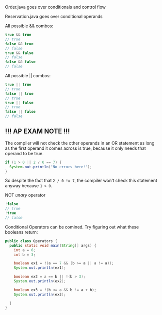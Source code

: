 Order.java goes over conditionals and control flow

Reservation.java goes over conditional operands

All possible && combos:
``` java
true && true
// true
false && true
// false
true && false
// false
false && false
// false
```

All possible || combos:
``` java
true || true
// true
false || true
// true
true || false
// true
false || false
// false
```

## !!! AP EXAM NOTE !!!
The compiler will not check the other operands in an OR statement as long as the first operand it comes across is true, because it only needs that operand to be true. 

``` java
if (1 > 0 || 2 / 0 == 7) {
  System.out.println("No errors here!");
}
```
So despite the fact that `2 / 0 != 7`, the compiler won't check this statement anyway because `1 > 0`.

NOT _unary_ operator
``` java
!false
// true
!true
// false
```

Conditional Operators can be comined. Try figuring out what these booleans return:
``` java
public class Operators {
  public static void main(String[] args) {
    int a = 6;
    int b = 3;

    boolean ex1 = !(a == 7 && (b >= a || a != a));
    System.out.println(ex1);

    boolean ex2 = a == b || !(b > 3);
    System.out.println(ex2);

    boolean ex3 = !(b <= a && b != a + b);
    System.out.println(ex3); 

  }
}
```